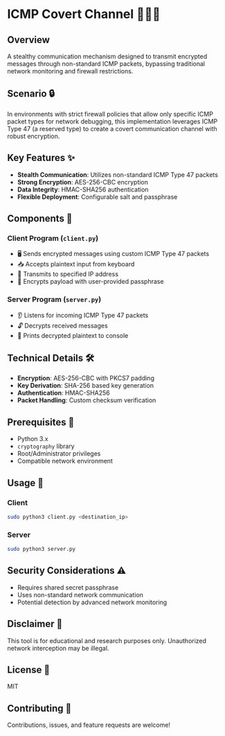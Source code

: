 # ICMP Covert Channel 🕵️‍♂️🌐

## Overview
A stealthy communication mechanism designed to transmit encrypted messages through non-standard ICMP packets, bypassing traditional network monitoring and firewall restrictions.

## Scenario 🔒
In environments with strict firewall policies that allow only specific ICMP packet types for network debugging, this implementation leverages ICMP Type 47 (a reserved type) to create a covert communication channel with robust encryption.

## Key Features ✨
- **Stealth Communication**: Utilizes non-standard ICMP Type 47 packets
- **Strong Encryption**: AES-256-CBC encryption
- **Data Integrity**: HMAC-SHA256 authentication
- **Flexible Deployment**: Configurable salt and passphrase

## Components 🧩

### Client Program (`client.py`)
- 🖥️ Sends encrypted messages using custom ICMP Type 47 packets
- 📥 Accepts plaintext input from keyboard
- 🎯 Transmits to specified IP address
- 🔐 Encrypts payload with user-provided passphrase

### Server Program (`server.py`)
- 👂 Listens for incoming ICMP Type 47 packets
- 🔓 Decrypts received messages
- 📝 Prints decrypted plaintext to console

## Technical Details 🛠️
- **Encryption**: AES-256-CBC with PKCS7 padding
- **Key Derivation**: SHA-256 based key generation
- **Authentication**: HMAC-SHA256
- **Packet Handling**: Custom checksum verification

## Prerequisites 🔧
- Python 3.x
- `cryptography` library
- Root/Administrator privileges
- Compatible network environment

## Usage 🚀

### Client
```bash
sudo python3 client.py <destination_ip>
```

### Server
```bash
sudo python3 server.py
```

## Security Considerations ⚠️
- Requires shared secret passphrase
- Uses non-standard network communication
- Potential detection by advanced network monitoring

## Disclaimer 📝
This tool is for educational and research purposes only. Unauthorized network interception may be illegal.

## License 📄
MIT

## Contributing 🤝
Contributions, issues, and feature requests are welcome!


